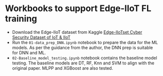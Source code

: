 # Workbooks to support Edge-IIoT FL training

 - Download the Edge-IIoT dataset from Kaggle [Edge-IIoTset Cyber Security Dataset of IoT & IIoT](https://www.kaggle.com/datasets/mohamedamineferrag/edgeiiotset-cyber-security-dataset-of-iot-iiot)
 - Run the `01-data_prep_DNN.ipynb` notebook to prepare the data for the ML models. As per the guidance from the author, the DNN prep is suitable for DNN and ML.
 - `02-Baseline_model_testing.ipynb` notebook contains the baseline model testing. The baseline models are DT, RF, Knn and SVM to align with the original paper. MLPP and XGBoost are also tested.